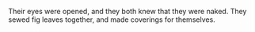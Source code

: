 Their eyes were opened, and they both knew that they were naked. They sewed fig leaves together, and made coverings for themselves.